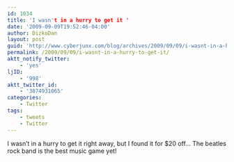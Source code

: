 ```yaml
---
id: 1034
title: 'I wasn't in a hurry to get it '
date: '2009-09-09T19:52:46-04:00'
author: DizkoDan
layout: post
guid: 'http://www.cyberjunx.com/blog/archives/2009/09/09/i-wasnt-in-a-hurry-to-get-it/'
permalink: /2009/09/09/i-wasnt-in-a-hurry-to-get-it/
aktt_notify_twitter:
    - 'yes'
ljID:
    - '998'
aktt_twitter_id:
    - '3874931065'
categories:
    - Twitter
tags:
    - tweets
    - Twitter
---
```


I wasn’t in a hurry to get it right away, but I found it for $20 off… The beatles rock band is the best music game yet!